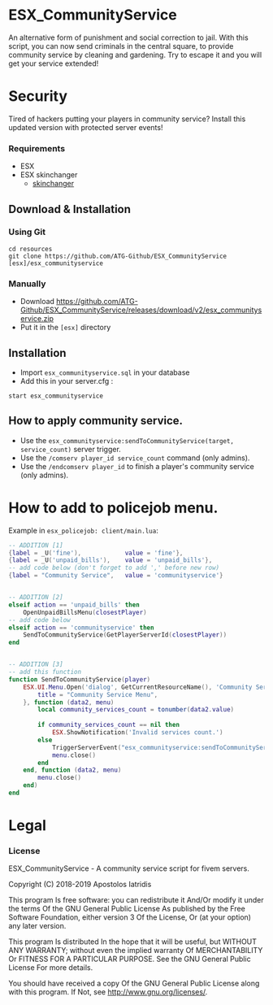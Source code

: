 # ESX_CommunityService

An alternative form of punishment and social correction to jail. With this script, you can now send criminals in the central square, to provide community service by cleaning and gardening. Try to escape it and you will get your service extended!

# Security
Tired of hackers putting your players in community service? Install this updated version with protected server events!

### Requirements
* ESX
* ESX skinchanger
  * [skinchanger](https://github.com/ESX-Org/skinchanger)

## Download & Installation

### Using Git
```
cd resources
git clone https://github.com/ATG-Github/ESX_CommunityService [esx]/esx_communityservice
```

### Manually
- Download https://github.com/ATG-Github/ESX_CommunityService/releases/download/v2/esx_communityservice.zip
- Put it in the `[esx]` directory


## Installation
- Import `esx_communityservice.sql` in your database
- Add this in your server.cfg :

```
start esx_communityservice
```
## How to apply community service.

- Use the `esx_communityservice:sendToCommunityService(target, service_count)` server trigger.
- Use the `/comserv player_id service_count` command (only admins).
- Use the `/endcomserv player_id` to finish a player's community service (only admins).



# How to add to policejob menu.

Example in `esx_policejob: client/main.lua`:

```lua
-- ADDITION [1]
{label = _U('fine'),			value = 'fine'},
{label = _U('unpaid_bills'),	value = 'unpaid_bills'},
-- add code below (don't forget to add ',' before new row)
{label = "Community Service",	value = 'communityservice'}


-- ADDITION [2]
elseif action == 'unpaid_bills' then
	OpenUnpaidBillsMenu(closestPlayer)
-- add code below
elseif action == 'communityservice' then
	SendToCommunityService(GetPlayerServerId(closestPlayer))
end


-- ADDITION [3]
-- add this function
function SendToCommunityService(player)
	ESX.UI.Menu.Open('dialog', GetCurrentResourceName(), 'Community Service Menu', {
		title = "Community Service Menu",
	}, function (data2, menu)
		local community_services_count = tonumber(data2.value)
		
		if community_services_count == nil then
			ESX.ShowNotification('Invalid services count.')
		else
			TriggerServerEvent("esx_communityservice:sendToCommunityService", player, community_services_count)
			menu.close()
		end
	end, function (data2, menu)
		menu.close()
	end)
end
```


# Legal
### License
ESX_CommunityService - A community service script for fivem servers.

Copyright (C) 2018-2019 Apostolos Iatridis

This program Is free software: you can redistribute it And/Or modify it under the terms Of the GNU General Public License As published by the Free Software Foundation, either version 3 Of the License, Or (at your option) any later version.

This program Is distributed In the hope that it will be useful, but WITHOUT ANY WARRANTY; without even the implied warranty Of MERCHANTABILITY Or FITNESS FOR A PARTICULAR PURPOSE. See the GNU General Public License For more details.

You should have received a copy Of the GNU General Public License along with this program. If Not, see http://www.gnu.org/licenses/.

